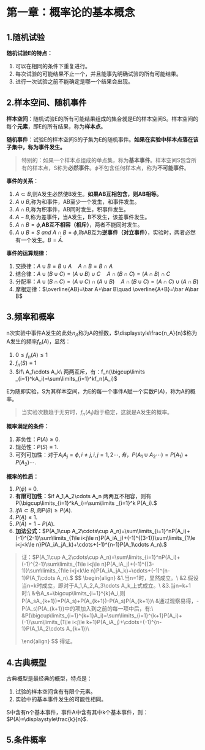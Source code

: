 # 第一章：概率论的基本概念

## 1.随机试验

**随机试验E的特点：**

1. 可以在相同的条件下重复进行。
2. 每次试验的可能结果不止一个，并且能事先明确试验的所有可能结果。
3. 进行一次试验之前不能确定是哪一个结果会出现。

## 2.样本空间、随机事件

**样本空间**：随机试验E的所有可能结果组成的集合就是E的样本空间S。样本空间的每个**元素**，即E的所有结果，称为**样本点**。

**随机事件**：试验E的样本空间S的子集为E的随机事件。**如果在实验中样本点落在该子集中，称为事件发生。**

> 特别的：如果一个样本点组成的单点集，称为**基本事件**。样本空间S包含所有的样本点，S称为**必然事件**。$\phi$不包含任何样本点，称为**不可能事件**。

**事件的关系**：

1. $A\subset B$,则A发生必然使B发生。**如果AB互相包含，则AB相等。**
2. $A\cup B$,称为和事件，AB至少一个发生，和事件发生。
3. $A\cap B$,称为积事件，AB同时发生，积事件发生。
4. $A-B$,称为差事件，当A发生，B不发生，该差事件发生。
5. $A\cap B=\phi$,**AB互不相容（相斥）**，两者不能同时发生。
6. $A\cup B=S\ and\ A\cap B=\phi$,称AB互为**逆事件（对立事件）**，实验时，两者必然有一个发生。$B=\bar A$.

**事件的运算规律**：

1. 交换律：$A\cup B=B\cup A\quad A\cap B=B\cap A$
2. 结合律：$A\cup(B\cup C)=(A\cup B)\cup C\quad A\cap(B\cap C)=(A\cap B)\cap C$
3. 分配率：$A\cup(B\cap C)=(A\cup C)\cap(A\cup B)\quad  A\cap(B\cup C)=(A\cap C)\cup(A\cap B)$
4. 摩根定律：$\overline{AB}=\bar A+\bar B\quad \overline{A+B}=\bar A\bar B$

## 3.频率和概率

n次实验中事件A发生的此处$n_A$称为A的频数，$\displaystyle\frac{n_A}{n}$称为A发生的频率$f_n(A)$，显然：

1. $0\le f_n(A)\le 1$
2. $f_n(S)\equiv 1$
3. $if\ A_1\cdots A_k\ 两两互斥，有：f_n(\bigcup\limits _{i=1}^kA_i)=\sum\limits_{i=1}^kf_n(A_i)$

E为随即实验，S为其样本空间，为E的每一个事件A赋一个实数$P(A)$，称为A的概率。

> 当实验次数趋于无穷时，$f_n(A_i)$趋于稳定，这就是A发生的概率。

**概率满足的条件：**

1. 非负性：$P(A)\ge 0.$
2. 规范性：$P(S)\equiv 1.$
3. 可列可加性：对于$A_iA_j=\phi,i\ne j,i,j=1,2\cdots,有，P(A_1\cup A_2\cdots)=P(A_1)+P(A_2)\cdots.$

**概率的性质：**

1. $P(\phi)\equiv 0.$
1. **有限可加性：**$if A_1,A_2\cdots A_n 两两互不相容，则有P(\bigcup\limits_{i=1}^kA_i)=\sum\limits _{i=1}^k P(A_i).$
1. $if A\subset B,则P(B)\ge P(A).$
1. $P(A)\le 1.$
1. $P(\bar A)=1-P(A).$
1. **加法公式：**$P(A_1\cup A_2\cdots\cup A_n)=\sum\limits_{i=1}^nP(A_i)+(-1)^{2-1}\sum\limits_{1\le i<j\le n}P(A_iA_j)+(-1)^{(3-1)}\sum\limits_{1\le i<j<k\le n}P(A_iA_jA_k)+\cdots+(-1)^{n-1}P(A_1\cdots A_n).$

> 证：$P(A_1\cup A_2\cdots\cup A_n)=\sum\limits_{i=1}^nP(A_i)+(-1)^{2-1}\sum\limits_{1\le i<j\le n}P(A_iA_j)+(-1)^{(3-1)}\sum\limits_{1\le i<j<k\le n}P(A_iA_jA_k)+\cdots+(-1)^{n-1}P(A_1\cdots A_n).$
> $$
> \begin{align}
> &1.当n=1时，显然成立。\\
> &2.假设当n=k时成立，即对于A_1,A_2,A_3\cdots A_k,上式成立。\\
> &3.当n=k+1时:\\
> &令A_s=\bigcup\limits_{i=1}^{k}A_i,则P(A_sA_{k+1})=P(A_s)+P(A_{k+1})-P(A_s)P(A_{k+1})\\
> &通过观察易得，-P(A_s)P(A_{k+1})中的项加入到之前的每一项中后，有:\\
> &P(\bigcup\limits_{i=1}^{k+1}A_i)=\sum\limits_{i=1}^{k+1}P(A_i)+(-1)\sum\limits_{1\le i<j\le k+1}P(A_iA_j)+\cdots+(-1)^{n-1}P(A_1A_2\cdots A_{k+1})\\
> 
> \end{align}
> $$
> 得证。

## 4.古典概型

古典概型是最经典的概型，特点是：

1. 试验的样本空间含有有限个元素。
2. 实验中的基本事件发生的可能性相同。

S中含有n个基本事件，事件A中含有其中k个基本事件，则：$P(A)=\displaystyle\frac{k}{n}$.

## 5.条件概率

